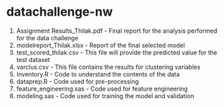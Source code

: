# datachallenge-nw
1. Assignment Results_Thilak.pdf - Final report for the analysis performed for the data challenge
2. modelreport_Thilak.xlsx - Report of the final selected model
3. test_scored_thilak.csv - This file will provide the predicted value for the test dataset
4. varclus.csv - This file contains the results for clustering variables
4. Inventory.R - Code to understand the contents of the data
5. dataprep.R - Code used for pre-processing
6. feature_engineering.sas - Code used for feature engineering
7. modeling.sas - Code used for training the model and validation
